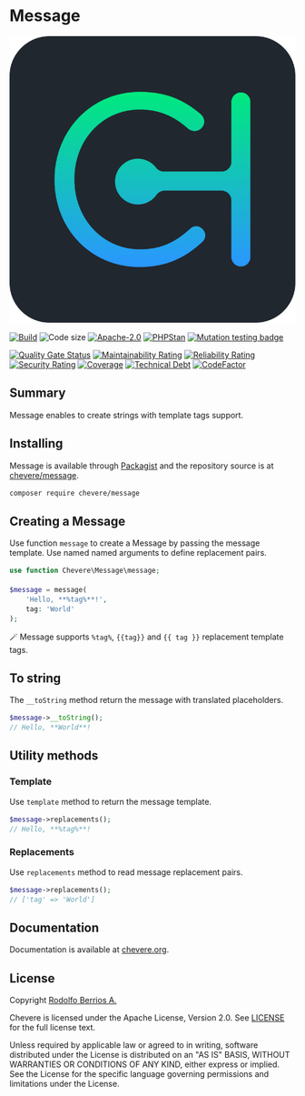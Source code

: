 # Message

![Chevere](chevere.svg)

[![Build](https://img.shields.io/github/actions/workflow/status/chevere/message/test.yml?branch=1.0&style=flat-square)](https://github.com/chevere/message/actions)
![Code size](https://img.shields.io/github/languages/code-size/chevere/message?style=flat-square)
[![Apache-2.0](https://img.shields.io/github/license/chevere/message?style=flat-square)](LICENSE)
[![PHPStan](https://img.shields.io/badge/PHPStan-level%209-blueviolet?style=flat-square)](https://phpstan.org/)
[![Mutation testing badge](https://img.shields.io/endpoint?style=flat-square&url=https%3A%2F%2Fbadge-api.stryker-mutator.io%2Fgithub.com%2Fchevere%2Fmessage%2F1.0)](https://dashboard.stryker-mutator.io/reports/github.com/chevere/message/1.0)

[![Quality Gate Status](https://sonarcloud.io/api/project_badges/measure?project=chevere_message&metric=alert_status)](https://sonarcloud.io/dashboard?id=chevere_message)
[![Maintainability Rating](https://sonarcloud.io/api/project_badges/measure?project=chevere_message&metric=sqale_rating)](https://sonarcloud.io/dashboard?id=chevere_message)
[![Reliability Rating](https://sonarcloud.io/api/project_badges/measure?project=chevere_message&metric=reliability_rating)](https://sonarcloud.io/dashboard?id=chevere_message)
[![Security Rating](https://sonarcloud.io/api/project_badges/measure?project=chevere_message&metric=security_rating)](https://sonarcloud.io/dashboard?id=chevere_message)
[![Coverage](https://sonarcloud.io/api/project_badges/measure?project=chevere_message&metric=coverage)](https://sonarcloud.io/dashboard?id=chevere_message)
[![Technical Debt](https://sonarcloud.io/api/project_badges/measure?project=chevere_message&metric=sqale_index)](https://sonarcloud.io/dashboard?id=chevere_message)
[![CodeFactor](https://www.codefactor.io/repository/github/chevere/message/badge)](https://www.codefactor.io/repository/github/chevere/message)

## Summary

Message enables to create strings with template tags support.

## Installing

Message is available through [Packagist](https://packagist.org/packages/chevere/message) and the repository source is at [chevere/message](https://github.com/chevere/message).

```sh
composer require chevere/message
```

## Creating a Message

Use function `message` to create a Message by passing the message template. Use named named arguments to define replacement pairs.

```php
use function Chevere\Message\message;

$message = message(
    'Hello, **%tag%**!',
    tag: 'World'
);
```

🪄 Message supports `%tag%`, `{{tag}}` and `{{ tag }}` replacement template tags.

## To string

The `__toString` method return the message with translated placeholders.

```php
$message->__toString();
// Hello, **World**!
```

## Utility methods

### Template

Use `template` method to return the message template.

```php
$message->replacements();
// Hello, **%tag%**!
```

### Replacements

Use `replacements` method to read message replacement pairs.

```php
$message->replacements();
// ['tag' => 'World']
```

## Documentation

Documentation is available at [chevere.org](https://chevere.org/packages/message).

## License

Copyright [Rodolfo Berrios A.](https://rodolfoberrios.com/)

Chevere is licensed under the Apache License, Version 2.0. See [LICENSE](LICENSE) for the full license text.

Unless required by applicable law or agreed to in writing, software distributed under the License is distributed on an "AS IS" BASIS, WITHOUT WARRANTIES OR CONDITIONS OF ANY KIND, either express or implied. See the License for the specific language governing permissions and limitations under the License.
